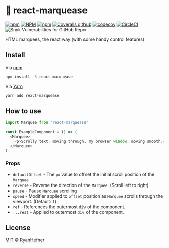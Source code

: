 # 🐛 react-marquease

[![npm](https://img.shields.io/npm/v/react-marquease?style=flat-square)](https://www.pkgstats.com/pkg:react-marquease)
[![NPM](https://img.shields.io/npm/l/react-marquease?style=flat-square)](LICENSE)
[![npm](https://img.shields.io/npm/dt/react-marquease?style=flat-square)](https://www.pkgstats.com/pkg:react-marquease)
[![Coveralls github](https://img.shields.io/coveralls/github/ryanhefner/react-marquease?style=flat-square)](https://coveralls.io/github/ryanhefner/react-marquease)
[![codecov](https://codecov.io/gh/ryanhefner/react-marquease/branch/main/graph/badge.svg)](https://codecov.io/gh/ryanhefner/react-marquease)
[![CircleCI](https://img.shields.io/circleci/build/github/ryanhefner/react-marquease?style=flat-square)](https://circleci.com/gh/ryanhefner/react-marquease)
![Snyk Vulnerabilities for GitHub Repo](https://img.shields.io/snyk/vulnerabilities/github/ryanhefner/react-marquease?style=flat-square)

HTML marquees, the react way (with some handy control features)

## Install

Via [npm](https://npmjs.com/package/react-marquease)

```sh
npm install -S react-marquease
```

Via [Yarn](https://yarn.pm/react-marquease)

```sh
yarn add react-marquease
```

## How to use

```js
import Marquee from 'react-marquease'

const ExampleComponent = () => (
  <Marquee>
    <p>Scrolly text, moving through, my browser window, moving smooth.<p>
  </Marquee>
)
```

### Props

* `defaultOffset` - The `px` value to offset the initial scroll position of the `Marquee`
* `reverse` - Reverse the direction of the `Marquee`. (Scroll left to right)
* `pause` - Pause `Marquee` scrolling
* `speed` - Modifier applied to `offset` position as `Marquee` scrolls through the viewport. (Default: `1`)
* `ref` - References the outermost `div` of the component.
* `...rest` - Applied to outermost `div` of the component.


## License

[MIT](LICENSE) © [RyanHefner](https://www.ryanhefner.com)
